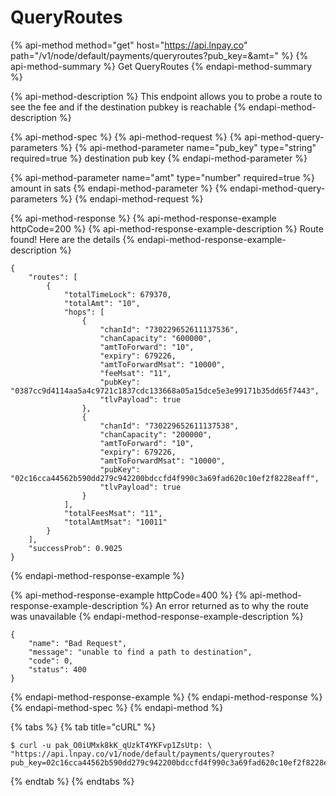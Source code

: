 # QueryRoutes

{% api-method method="get" host="https://api.lnpay.co" path="/v1/node/default/payments/queryroutes?pub\_key=&amt=" %}
{% api-method-summary %}
Get QueryRoutes
{% endapi-method-summary %}

{% api-method-description %}
This endpoint allows you to probe a route to see the fee and if the destination pubkey is reachable
{% endapi-method-description %}

{% api-method-spec %}
{% api-method-request %}
{% api-method-query-parameters %}
{% api-method-parameter name="pub\_key" type="string" required=true %}
destination pub key
{% endapi-method-parameter %}

{% api-method-parameter name="amt" type="number" required=true %}
amount in sats
{% endapi-method-parameter %}
{% endapi-method-query-parameters %}
{% endapi-method-request %}

{% api-method-response %}
{% api-method-response-example httpCode=200 %}
{% api-method-response-example-description %}
Route found! Here are the details
{% endapi-method-response-example-description %}

```
{
    "routes": [
        {
            "totalTimeLock": 679370,
            "totalAmt": "10",
            "hops": [
                {
                    "chanId": "730229652611137536",
                    "chanCapacity": "600000",
                    "amtToForward": "10",
                    "expiry": 679226,
                    "amtToForwardMsat": "10000",
                    "feeMsat": "11",
                    "pubKey": "0387cc9d4114aa5a4c9721c1837cdc133668a05a15dce5e3e99171b35dd65f7443",
                    "tlvPayload": true
                },
                {
                    "chanId": "730229652611137538",
                    "chanCapacity": "200000",
                    "amtToForward": "10",
                    "expiry": 679226,
                    "amtToForwardMsat": "10000",
                    "pubKey": "02c16cca44562b590dd279c942200bdccfd4f990c3a69fad620c10ef2f8228eaff",
                    "tlvPayload": true
                }
            ],
            "totalFeesMsat": "11",
            "totalAmtMsat": "10011"
        }
    ],
    "successProb": 0.9025
}
```
{% endapi-method-response-example %}

{% api-method-response-example httpCode=400 %}
{% api-method-response-example-description %}
An error returned as to why the route was unavailable
{% endapi-method-response-example-description %}

```
{
    "name": "Bad Request",
    "message": "unable to find a path to destination",
    "code": 0,
    "status": 400
}
```
{% endapi-method-response-example %}
{% endapi-method-response %}
{% endapi-method-spec %}
{% endapi-method %}

{% tabs %}
{% tab title="cURL" %}
```text
$ curl -u pak_O0iUMxk8kK_qUzkT4YKFvp1ZsUtp: \
"https://api.lnpay.co/v1/node/default/payments/queryroutes?pub_key=02c16cca44562b590dd279c942200bdccfd4f990c3a69fad620c10ef2f8228eaff&amt=10"
```
{% endtab %}
{% endtabs %}

